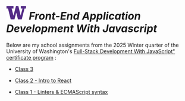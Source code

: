 # ![UW logo](UW.png) _Front-End Application Development With Javascript_

Below are my school assignments from the 2025 Winter quarter of the University of Washington's [Full-Stack Development With JavaScript" certificate program](https://www.pce.uw.edu/certificates/full-stack-development-with-javascript) :

* [Class 3]()

* [Class 2 - Intro to React](./Class2/README.md)

* [Class 1 - Linters & ECMAScript syntax](./Class1/README.md)
